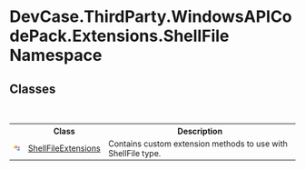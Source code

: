 # DevCase.ThirdParty.WindowsAPICodePack.Extensions.ShellFile Namespace
 




## Classes
&nbsp;<table><tr><th></th><th>Class</th><th>Description</th></tr><tr><td>![Public class](media/pubclass.gif "Public class")</td><td><a href="T_DevCase_ThirdParty_WindowsAPICodePack_Extensions_ShellFile_ShellFileExtensions">ShellFileExtensions</a></td><td>
Contains custom extension methods to use with ShellFile type.</td></tr></table>&nbsp;
